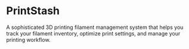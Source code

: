 # PrintStash
A sophisticated 3D printing filament management system that helps you track your filament inventory, optimize print settings, and manage your printing workflow.

